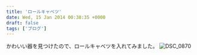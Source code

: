 ```yaml
---
title: 'ロールキャベツ'
date: Wed, 15 Jan 2014 00:38:35 +0000
draft: false
tags: ['ブログ']
---
```


かわいい器を見つけたので、ロールキャベツを入れてみました。
![DSC_0870](/images/2014/01/DSC_0870-1024x768.jpg)

